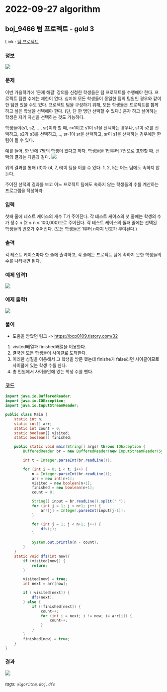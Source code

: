 # 2022-09-27 algorithm

## boj_9466 텀 프로젝트 - gold 3

Link : [텀 프로젝트](https://www.acmicpc.net/problem/9466)

### 정보
![](https://i.imgur.com/PkCJxib.png)

### 문제
이번 가을학기에 '문제 해결' 강의를 신청한 학생들은 텀 프로젝트를 수행해야 한다. 프로젝트 팀원 수에는 제한이 없다. 심지어 모든 학생들이 동일한 팀의 팀원인 경우와 같이 한 팀만 있을 수도 있다. 프로젝트 팀을 구성하기 위해, 모든 학생들은 프로젝트를 함께하고 싶은 학생을 선택해야 한다. (단, 단 한 명만 선택할 수 있다.) 혼자 하고 싶어하는 학생은 자기 자신을 선택하는 것도 가능하다.

학생들이(s1, s2, ..., sr)이라 할 때, r=1이고 s1이 s1을 선택하는 경우나, s1이 s2를 선택하고, s2가 s3를 선택하고,..., sr-1이 sr을 선택하고, sr이 s1을 선택하는 경우에만 한 팀이 될 수 있다.

예를 들어, 한 반에 7명의 학생이 있다고 하자. 학생들을 1번부터 7번으로 표현할 때, 선택의 결과는 다음과 같다.
![](https://i.imgur.com/kKyBZCN.png)

위의 결과를 통해 (3)과 (4, 7, 6)이 팀을 이룰 수 있다. 1, 2, 5는 어느 팀에도 속하지 않는다.

주어진 선택의 결과를 보고 어느 프로젝트 팀에도 속하지 않는 학생들의 수를 계산하는 프로그램을 작성하라.

### 입력
첫째 줄에 테스트 케이스의 개수 T가 주어진다. 각 테스트 케이스의 첫 줄에는 학생의 수가 정수 n (2 ≤ n ≤ 100,000)으로 주어진다. 각 테스트 케이스의 둘째 줄에는 선택된 학생들의 번호가 주어진다. (모든 학생들은 1부터 n까지 번호가 부여된다.)

### 출력
각 테스트 케이스마다 한 줄에 출력하고, 각 줄에는 프로젝트 팀에 속하지 못한 학생들의 수를 나타내면 된다.

### 예제 입력1 
![](https://i.imgur.com/guRLfLI.png)

### 예제 출력1
![](https://i.imgur.com/ztmsodU.png)

### 풀이
* 도움을 받았던 링크 -> https://bcp0109.tistory.com/32
1. visited배열과 finished배열을 이용한다.
2. 결국엔 모든 학생들이 사이클로 도착한다.
3. 이러한 성질을 이용해서 그 학생을 방문 했는데 finishe가 false라면 사이클이므로 사이클에 있는 학생 수를 센다.
4. 총 인원에서 사이클안에 있는 학생 수를 뺀다.

### 코드
```java
import java.io.BufferedReader;
import java.io.IOException;
import java.io.InputStreamReader;

public class Main {
    static int n;
    static int[] arr;
    static int count = 0;
    static boolean[] visited;
    static boolean[] finished;

    public static void main(String[] args) throws IOException {
        BufferedReader br = new BufferedReader(new InputStreamReader(System.in));

        int t = Integer.parseInt(br.readLine());

        for (int i = 0; i < t; i++) {
            n = Integer.parseInt(br.readLine());
            arr = new int[n+1];
            visited = new boolean[n+1];
            finished = new boolean[n+1];
            count = 0;

            String[] input = br.readLine().split(" ");
            for (int j = 1; j < n+1; j++) {
                arr[j] = Integer.parseInt(input[j-1]);
            }

            for (int j = 1; j < n+1; j++) {
                dfs(j);
            }

            System.out.println(n - count);
        }
    }
    static void dfs(int now){
        if (visited[now]) {
            return;
        }

        visited[now] = true;
        int next = arr[now];

        if (!visited[next]) {
            dfs(next);
        } else {
            if (!finished[next]) {
                count++;
                for (int i = next; i != now; i= arr[i]) {
                    count++;
                }
            }
        }
        finished[now] = true;
    }
}
```

### 결과
![](https://i.imgur.com/YfSKHLN.png)

###### tags: `algorithm`, `Boj`, `dfs`
